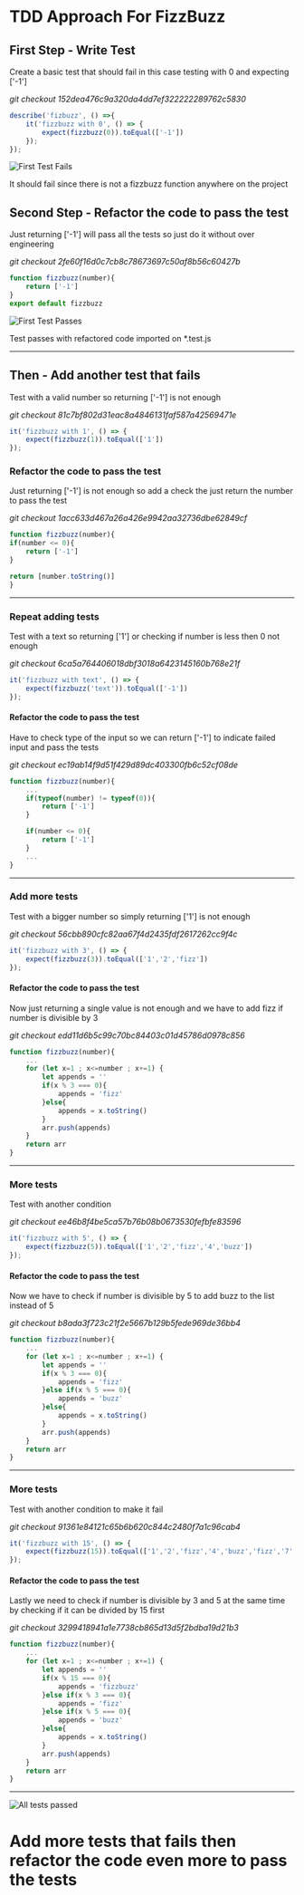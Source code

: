 # TDD Approach For FizzBuzz

## **First Step - Write Test**
Create a basic test that should fail in this case testing with 0 and expecting ['-1']

*git checkout 152dea476c9a320da4dd7ef322222289762c5830*

```javaScript
describe('fizbuzz', () =>{
    it('fizzbuzz with 0', () => {
        expect(fizzbuzz(0)).toEqual(['-1'])
    });
});
```
![First Test Fails](./assets/firstTestFail.png)

It should fail since there is not a fizzbuzz function anywhere on the project

## **Second Step -  Refactor the code to pass the test**
Just returning ['-1'] will pass all the tests so just do it without over engineering 

*git checkout 2fe60f16d0c7cb8c78673697c50af8b56c60427b*

```javaScript
function fizzbuzz(number){
    return ['-1']    
}
export default fizzbuzz
```

![First Test Passes](./assets/firstTestPass.png)

Test passes with refactored code imported on *.test.js

---
## **Then - Add another test that fails**
Test with a valid number so returning ['-1'] is not enough

*git checkout 81c7bf802d31eac8a4846131faf587a42569471e*

```javaScript
it('fizzbuzz with 1', () => {
    expect(fizzbuzz(1)).toEqual(['1'])
});  
```
### **Refactor the code to pass the test**
Just returning ['-1'] is not enough so add a check the just return the number to pass the test

*git checkout 1acc633d467a26a426e9942aa32736dbe62849cf*

```javaScript
function fizzbuzz(number){
if(number <= 0){
    return ['-1']
}

return [number.toString()]
}
```
---
### **Repeat adding tests**
Test with a text so returning ['1'] or checking if number is less then 0 not enough

*git checkout 6ca5a764406018dbf3018a6423145160b768e21f*

```javaScript
it('fizzbuzz with text', () => {
    expect(fizzbuzz('text')).toEqual(['-1'])
});  
```

#### **Refactor the code to pass the test**
Have to check type of the input so we can return ['-1'] to indicate failed input and pass the tests

*git checkout ec19ab14f9d51f429d89dc403300fb6c52cf08de*

```javaScript
function fizzbuzz(number){
    ...   
    if(typeof(number) != typeof(0)){
        return ['-1']
    }

    if(number <= 0){
        return ['-1']
    }
    ...
}
```

---
### **Add more tests**
Test with a bigger number so simply returning ['1'] is not enough

*git checkout 56cbb890cfc82aa67f4d2435fdf2617262cc9f4c*

```javaScript
it('fizzbuzz with 3', () => {
    expect(fizzbuzz(3)).toEqual(['1','2','fizz'])
});  
```

#### **Refactor the code to pass the test**
Now just returning a single value is not enough and we have to add fizz if number is divisible by 3

*git checkout edd11d6b5c99c70bc84403c01d45786d0978c856*

```javaScript
function fizzbuzz(number){
    ...
    for (let x=1 ; x<=number ; x+=1) {
        let appends = ''
        if(x % 3 === 0){
            appends = 'fizz'
        }else{
            appends = x.toString()
        }
        arr.push(appends)
    }
    return arr
}
```
---
### **More tests**
Test with another condition

*git checkout ee46b8f4be5ca57b76b08b0673530fefbfe83596*

```javaScript
it('fizzbuzz with 5', () => {
    expect(fizzbuzz(5)).toEqual(['1','2','fizz','4','buzz'])
});  
```

#### **Refactor the code to pass the test**
Now we have to check if number is divisible by 5 to add buzz to the list instead of 5

*git checkout b8ada3f723c21f2e5667b129b5fede969de36bb4*

```javaScript
function fizzbuzz(number){
    ...
    for (let x=1 ; x<=number ; x+=1) {
        let appends = ''
        if(x % 3 === 0){
            appends = 'fizz'
        }else if(x % 5 === 0){
            appends = 'buzz'
        }else{
            appends = x.toString()
        }
        arr.push(appends)
    }
    return arr
}
```
---
### **More tests**
Test with another condition to make it fail

*git checkout 91361e84121c65b6b620c844c2480f7a1c96cab4*

```javaScript
it('fizzbuzz with 15', () => {
    expect(fizzbuzz(15)).toEqual(['1','2','fizz','4','buzz','fizz','7','8','fizz','buzz','11','fizz','13','14','fizzbuzz'])
});  
```

#### **Refactor the code to pass the test**
Lastly we need to check if number is divisible by 3 and 5 at the same time by checking if it can be divided by 15 first

*git checkout 3299418941a1e7738cb865d13d5f2bdba19d21b3*

```javaScript
function fizzbuzz(number){
    ...
    for (let x=1 ; x<=number ; x+=1) {
        let appends = ''
        if(x % 15 === 0){
            appends = 'fizzbuzz'
        }else if(x % 3 === 0){
            appends = 'fizz'
        }else if(x % 5 === 0){
            appends = 'buzz'
        }else{
            appends = x.toString()
        }
        arr.push(appends)
    }
    return arr
}
```
---
![All tests passed](./assets/allTests.png)

# **Add more tests that fails then refactor the code even more to pass the tests**